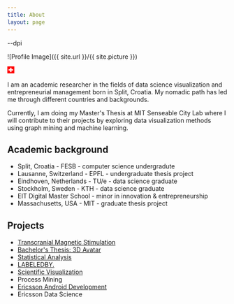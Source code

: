 ```yaml
---
title: About
layout: page
---
```


 --dpi 
 
![Profile Image]({{ site.url }}/{{ site.picture }})

![](./assets/images/ch.png)



<p>I am an academic researcher in the fields of data science visualization and entrepreneurial management born in Split, Croatia. My nomadic path has led me through different countries and backgrounds. </p>

<p>Currently, I am doing my Master's Thesis at MIT Senseable City Lab where I will contribute to their projects by exploring data visualization methods using graph mining and machine learning.</p>

<h2>Academic background</h2>


<ul class="skill-list">
	<li>Split, Croatia - FESB - computer science undergradute</li>
	<li>Lausanne, Switzerland - EPFL - undergraduate thesis project</li>
	<li>Eindhoven, Netherlands - TU/e - data science graduate</li>
	<li>Stockholm, Sweden - KTH - data science graduate</li>
	<li>EIT Digital Master School - minor in innovation & entrepreneurship</li>
	<li>Massachusetts, USA - MIT - graduate thesis project</li>
</ul>

<h2>Projects</h2>

<ul>
	<li><a href="http://www.lahen.org/">Transcranial Magnetic Stimulation</a></li>
	<li><a href="https://iig.epfl.ch/page-56808-en-html/">Bachelor's Thesis: 3D Avatar</a></li>
	<li><a href="https://je.epfl.ch/">Statistical Analysis</a></li>
	<li><a href="https://www.tuecontest.nl/">LABELEDBY.</a></li>
	<li><a href="https://indico.cern.ch/event/377001/registrations/participants">Scientific Visualization</a></li>
	<li>Process Mining</li>
	<li><a href="http://marjan.fesb.hr/SoftCOM/2016/files/apk/final_program_2016.pdf">Ericsson Android Development</a></li>
	<li>Ericsson Data Science</li>
</ul>
